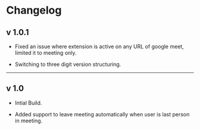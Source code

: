 # Changelog

## v 1.0.1

- Fixed an issue where extension is active on any URL of google meet, limited it to meeting only.

- Switching to three digit version structuring.

---


## v 1.0

- Intial Build.

- Added support to leave meeting automatically when user is last person in meeting.
